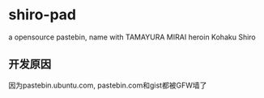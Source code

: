 # shiro-pad
a opensource pastebin, name with TAMAYURA MIRAI heroin Kohaku Shiro

## 开发原因

因为pastebin.ubuntu.com, pastebin.com和gist都被GFW墙了